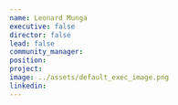```yaml
---
name: Leonard Munga
executive: false
director: false
lead: false
community_manager:   
position:  
project:  
image: ../assets/default_exec_image.png
linkedin: 
---
```

